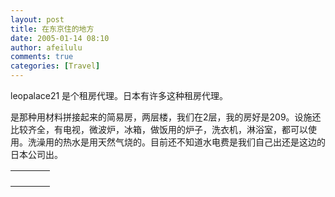 ```yaml
---
layout: post
title: 在东京住的地方
date: 2005-01-14 08:10
author: afeilulu
comments: true
categories: [Travel]
---
```

<div id="msgcns!4C815953D6B638F4!110" class="bvMsg"><p>leopalace21 是个租房代理。日本有许多这种租房代理。</p> <p>是那种用材料拼接起来的简易房，两层楼，我们在2层，我的房好是209。设施还比较齐全，有电视，微波炉，冰箱，做饭用的炉子，洗衣机，淋浴室，都可以使用。洗澡用的热水是用天然气烧的。目前还不知道水电费是我们自己出还是这边的日本公司出。</p></div><table cellspacing="0" border="0"><tr><td></td></tr><tr><td valign="top"><a href="http://byfiles.storage.live.com/y1p4-7ykdiE06gOLVn6ejgeCG6LHFtDa3nQQi4PolLj-K7GHobnhTFtL82UozCmGW5pkZVVn2bVJgU" target="_blank" rel="WLPP;url=http://byfiles.storage.live.com/y1p4-7ykdiE06gOLVn6ejgeCG6LHFtDa3nQQi4PolLj-K7GHobnhTFtL82UozCmGW5pkZVVn2bVJgU;cnsid=cns&#033;4C815953D6B638F4&#033;111"><img src="http://byfiles.storage.live.com/y1p4-7ykdiE06gOLVn6ejgeCG6LHFtDa3nQLHNyyCXzYitblXVDv3Bbwvw7TDS7HjBDis0ZG-PLCA8" border="0" alt="" /></a></td><td width="15"></td><td valign="top"><a href="http://byfiles.storage.live.com/y1pTDihnZIBk999XVxKFPvvE-Zprym35VmmtuBSavP3hifKs3uamjHiLcumD9LB29SoGHXBChy3i0M" target='_blank' rel="WLPP;url=http://byfiles.storage.live.com/y1pTDihnZIBk999XVxKFPvvE-Zprym35VmmtuBSavP3hifKs3uamjHiLcumD9LB29SoGHXBChy3i0M;cnsid=cns&#033;4C815953D6B638F4&#033;112"><img src="http://byfiles.storage.live.com/y1pTDihnZIBk999XVxKFPvvE-Zprym35VmmoTo_xRl-KWaM5cK5Gk6r9gaaJT_1uqKjx6uXWMyxzEI" border="0" alt="" /></a></td></tr><tr><td></td></tr><tr><td valign="top"><a href="http://byfiles.storage.live.com/y1pTDihnZIBk9-YAqZusWUd1EP46-q7JwC9wb6DH9y2wOY6n0MXT85qvPq1S29kl2MdDtLYDaUbkks" target="_blank" rel="WLPP;url=http://byfiles.storage.live.com/y1pTDihnZIBk9-YAqZusWUd1EP46-q7JwC9wb6DH9y2wOY6n0MXT85qvPq1S29kl2MdDtLYDaUbkks;cnsid=cns&#033;4C815953D6B638F4&#033;113"><img src="http://byfiles.storage.live.com/y1pTDihnZIBk9-YAqZusWUd1EP46-q7JwC9fn50b0SREgnBmgPigToFB0XLQ1kBInE_K9NW9WbUg7I" border="0" alt="" /></a></td></tr></table>
